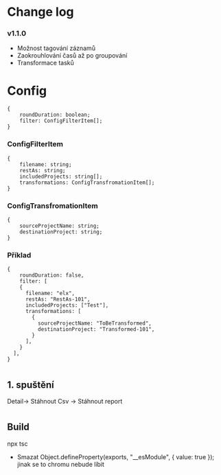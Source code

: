 # Change log

### v1.1.0

- Možnost tagování záznamů
- Zaokrouhlování časů až po groupování
- Transformace tasků

# Config

```
{
    roundDuration: boolean;
    filter: ConfigFilterItem[];
}
```

### ConfigFilterItem

```
{
    filename: string;
    restAs: string;
    includedProjects: string[];
    transformations: ConfigTransfromationItem[];
}
```

### ConfigTransfromationItem

```
{
    sourceProjectName: string;
    destinationProject: string;
}
```

### Příklad

```
{
    roundDuration: false,
    filter: [
    {
      filename: "elx",
      restAs: "RestAs-101",
      includedProjects: ["Test"],
      transformations: [
        {
          sourceProjectName: "ToBeTransformed",
          destinationProject: "Transformed-101",
        }
      ],
    }
  ],
}
```

#

## 1. spuštění

Detail-> Stáhnout Csv -> Stáhnout report

#

## Build

npx tsc

- Smazat Object.defineProperty(exports, "\_\_esModule", { value: true }); jinak se to chromu nebude líbit
